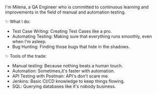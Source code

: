 I'm Milena, a QA Engineer who is committed to continuous learning and improvements in the field of manual and automation testing.

✨ What I do:
  * Test Case Writing: Creating Test Cases like a pro.
  * Automating Testing: Making sure that everything runs smoothly, even when I'm asleep.
  * Bug Hunting: Finding those bugs that hide in the shadows.

✨ Tools of the trade:
  * Manual testing: Because nothing beats a human touch.
  * Automation: Sometimes,it's faster with automation.
  * API Testing with Postman: API's don't scare me.
  * Jenkins: Basic CI/CD knowledge to keep things flowing.
  * SQL: Querying databases like it's nobody business.

